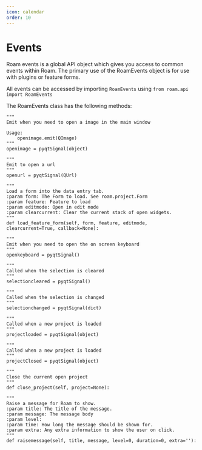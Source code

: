```yaml
---
icon: calendar
order: 10
---
```


# Events

Roam events is a global API object which gives you access to common events within Roam.  The primary use of the RoamEvents object is for use with plugins or feature forms.

All events can be accessed by importing `RoamEvents` using `from roam.api import RoamEvents`

The RoamEvents class has the following methods:

```
"""
Emit when you need to open a image in the main window

Usage:
	openimage.emit(QImage)
"""
openimage = pyqtSignal(object)
```

```
"""
Emit to open a url
"""
openurl = pyqtSignal(QUrl)
```

```
"""
Load a form into the data entry tab.
:param form: The Form to load. See roam.project.Form
:param feature: Feature to load
:param editmode: Open in edit mode
:param clearcurrent: Clear the current stack of open widgets.
"""
def load_feature_form(self, form, feature, editmode, clearcurrent=True, callback=None):
```

```
"""
Emit when you need to open the on screen keyboard
"""
openkeyboard = pyqtSignal()
```

```
"""
Called when the selection is cleared
"""
selectioncleared = pyqtSignal()
```

```
"""
Called when the selection is changed
"""
selectionchanged = pyqtSignal(dict)
```

```
"""
Called when a new project is loaded
"""
projectloaded = pyqtSignal(object)
```

```
"""
Called when a new project is loaded
"""
projectClosed = pyqtSignal(object)
```

```
"""
Close the current open project
"""
def close_project(self, project=None):
```

```
"""
Raise a message for Roam to show.
:param title: The title of the message.
:param message: The message body
:param level: 
:param time: How long the message should be shown for.
:param extra: Any extra information to show the user on click.
"""
def raisemessage(self, title, message, level=0, duration=0, extra=''):
```
